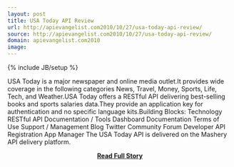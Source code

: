 ```yaml
---
layout: post
title: USA Today API Review
url: http://apievangelist.com2010/10/27/usa-today-api-review/
source: http://apievangelist.com2010/10/27/usa-today-api-review/
domain: apievangelist.com2010
image: 
---
```

{% include JB/setup %}<p>USA Today is a major newspaper and online media outlet.It provides wide coverage in the following categories News, Travel, Money, Sports, Life, Tech, and Weather.USA Today offers a RESTful API delivering best-selling books and sports salaries data.They provide an application key for authentication and no specific language kits.Building Blocks: Technology RESTful API Documentation / Tools Dashboard Documentation Terms of Use Support / Management Blog Twitter Community Forum Developer API Registration App Manager The USA Today API is delivered on the Mashery API delivery platform.</p>
<center><p><a href="http://apievangelist.com2010/10/27/usa-today-api-review/" style='padding:25px; font-sze:18px; font-weight: bold;'>Read Full Story</a></p></center>
